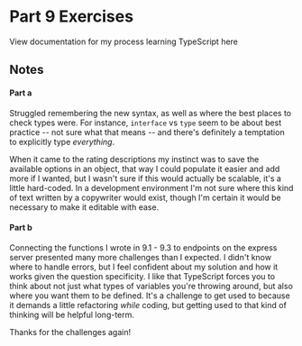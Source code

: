
# Part 9 Exercises
View documentation for my process learning TypeScript here

## Notes
#### Part a
Struggled remembering the new syntax, as well as where the best places to check types were. For instance, `interface` vs `type` seem to be about best practice -- not sure what that means -- and there's definitely a temptation to explicitly type _everything_.

When it came to the rating descriptions my instinct was to save the available options in an object, that way I could populate it easier and add more if I wanted, but I wasn't sure if this would actually be scalable, it's a little hard-coded. In a development environment I'm not sure where this kind of text written by a copywriter would exist, though I'm certain it would be necessary to make it editable with ease.

#### Part b
Connecting the functions I wrote in 9.1 - 9.3 to endpoints on the express server presented many more challenges than I expected. I didn't know where to handle errors, but I feel confident about my solution and how it works given the question specificity. I like that TypeScript forces you to think about not just what types of variables you're throwing around, but also where you want them to be defined. It's a challenge to get used to because it demands a little refactoring _while_ coding, but getting used to that kind of thinking will be helpful long-term.

Thanks for the challenges again!